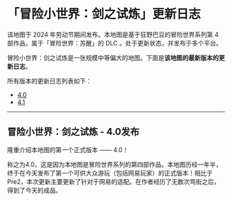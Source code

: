 # 「冒险小世界：剑之试炼」更新日志

该地图于 2024 年劳动节期间发布。本地图是基于狂野巴豆的冒险世界系列第 4 部作品，属于「冒险世界：苏醒」的 DLC 。处于更新状态，并发布于多个平台。

冒险小世界：剑之试炼是一张规模中等偏大的地图。下面是**该地图的最新版本的更新日志**。

所有版本的更新日志列表如下：

- [4.0](./4_0.md)
- [4.1](./4_1.md)

---

## 冒险小世界：剑之试炼 - 4.0发布

隆重介绍本地图的第一个正式版本 —— 4.0！

称之为4.0，这是因为本地图是冒险世界系列的第四部作品。本地图历经一年半，终于在今天发布了第一个可供大众游玩（包括网易玩家）的正式版本！相比于Pre2，本次更新主要更新了针对于网易的适配。在作者经历了无数次骂街之后，得到了今天的成品。
